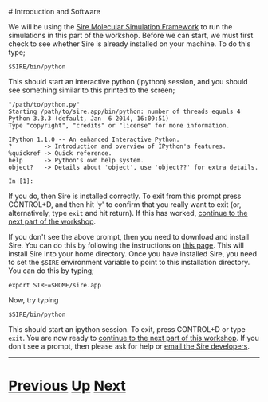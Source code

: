 
# Introduction and Software

We will be using the [Sire Molecular Simulation Framework](http://siremol.org) to run the simulations in this part of the workshop. Before we can start, we must first check to see whether Sire is already installed on your machine. To do this type;

```
$SIRE/bin/python
```

This should start an interactive python (ipython) session, and you should see something similar to this printed to the screen;

```
"/path/to/python.py" 
Starting /path/to/sire.app/bin/python: number of threads equals 4
Python 3.3.3 (default, Jan  6 2014, 16:09:51) 
Type "copyright", "credits" or "license" for more information.

IPython 1.1.0 -- An enhanced Interactive Python.
?         -> Introduction and overview of IPython's features.
%quickref -> Quick reference.
help      -> Python's own help system.
object?   -> Details about 'object', use 'object??' for extra details.

In [1]: 
```

If you do, then Sire is installed correctly. To exit from this prompt press CONTROL+D, and then hit 'y' to confirm that you really want to exit (or, alternatively, type `exit` and hit return). If this has worked, [continue to the next part of the workshop](rigid.md).

If you don't see the above prompt, then you need to download and install Sire. You can do this by following the instructions on [this page](http://siremol.org/Sire/Binaries.html). This will install Sire into your home directory. Once you have installed Sire, you need to set the `$SIRE` environment variable to point to this installation directory. You can do this by typing;

```
export SIRE=$HOME/sire.app
```

Now, try typing

```
$SIRE/bin/python
```

This should start an ipython session. To exit, press CONTROL+D or type `exit`. You are now ready to [continue to the next part of this workshop](rigid.md). If you don't see a prompt, then please ask for help or [email the Sire developers](mailto:chryswoods@gmail.com).

***

# [Previous](README.md) [Up](README.md) [Next](rigid.md)
